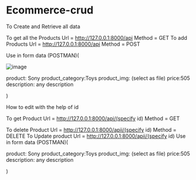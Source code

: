 # Ecommerce-crud

To Create and Retrieve all data

To get all the Products
Url = http://127.0.0.1:8000/api
Method = GET
To add Products
Url = http://127.0.0.1:8000/api
Method = POST


Use in form data (POSTMAN)(

![image](https://github.com/kunal-2668/Ecommerce-crud/assets/103948198/47f02831-176d-4411-84a9-97ce9434bb46)


product: Sony
product_category:Toys
product_img: (select as file)
price:505
description: any description

)


How to edit with the help of id


To get Product
Url = http://127.0.0.1:8000/api/(specify id)
Method = GET

To delete Product
Url = http://127.0.0.1:8000/apii/(specify id)
Method = DELETE
To Update product
Url = http://127.0.0.1:8000/apii/(specify id)
Use in form data (POSTMAN)(

product: Sony
product_category:Toys
product_img: (select as file)
price:505
description: any description

)




